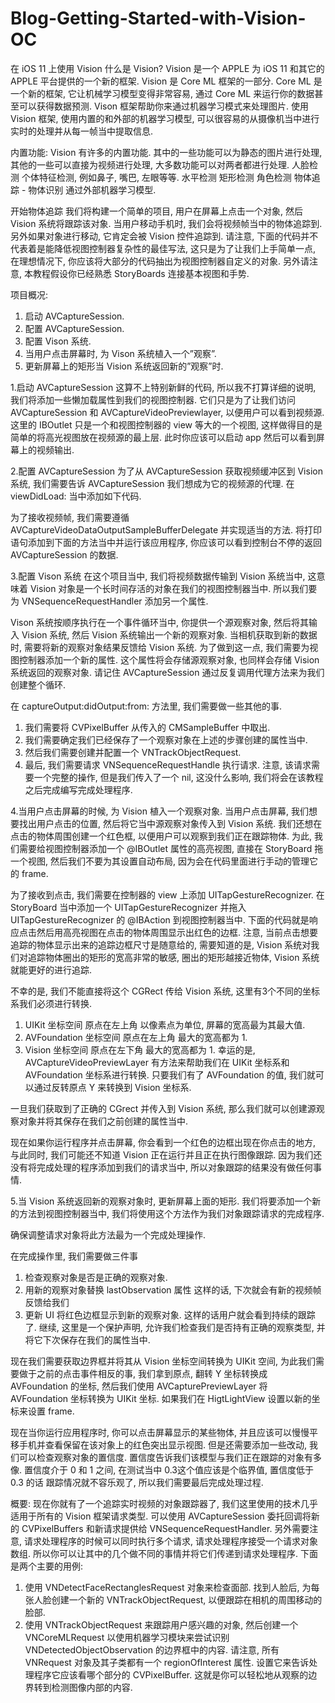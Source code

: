 # Blog-Getting-Started-with-Vision-OC
在 iOS 11 上使用 Vision
什么是 Vision?
Vision 是一个 APPLE 为 iOS 11 和其它的  APPLE 平台提供的一个新的框架. Vision 是 Core ML 框架的一部分. Core ML 是一个新的框架, 它让机械学习模型变得非常容易, 通过 Core ML 来运行你的数据甚至可以获得数据预测. Vison 框架帮助你来通过机器学习模式来处理图片. 使用 Vision 框架, 使用内置的和外部的机器学习模型, 可以很容易的从摄像机当中进行实时的处理并从每一帧当中提取信息.


内置功能:
Vision 有许多的内置功能. 其中的一些功能可以为静态的图片进行处理, 其他的一些可以直接为视频进行处理, 大多数功能可以对两者都进行处理.
人脸检测
    个体特征检测, 例如鼻子, 嘴巴, 左眼等等.
水平检测
矩形检测
角色检测
物体追踪 - 物体识别
    通过外部机器学习模型.

开始物体追踪
我们将构建一个简单的项目, 用户在屏幕上点击一个对象, 然后 Vision 系统将跟踪该对象. 当用户移动手机时, 我们会将视频帧当中的物体追踪到. 另外如果对象进行移动, 它肯定会被 Vision 控件追踪到.
请注意, 下面的代码并不代表着是能降低视图控制器复杂性的最佳写法, 这只是为了让我们上手简单一点, 在理想情况下, 你应该将大部分的代码抽出为视图控制器自定义的对象.
另外请注意, 本教程假设你已经熟悉 StoryBoards 连接基本视图和手势.

项目概况:
1. 启动 AVCaptureSession.
2. 配置 AVCaptureSession.
3. 配置 Vison 系统.
4. 当用户点击屏幕时, 为 Vison 系统植入一个”观察”.
5. 更新屏幕上的矩形当 Vision 系统返回新的”观察”时.

 1.启动 AVCaptureSession
这算不上特别新鲜的代码, 所以我不打算详细的说明, 我们将添加一些懒加载属性到我们的视图控制器. 它们只是为了让我们访问 AVCaptureSession 和 AVCaptureVideoPreviewlayer, 以便用户可以看到视频源. 这里的 IBOutlet 只是一个和视图控制器的 view 等大的一个视图, 这样做得目的是简单的将高光视图放在视频源的最上层.
此时你应该可以启动 app 然后可以看到屏幕上的视频输出.

2.配置 AVCaptureSession 
为了从 AVCaptureSession 获取视频缓冲区到 Vision 系统, 我们需要告诉 AVCaptureSession 我们想成为它的视频源的代理. 在 viewDidLoad: 当中添加如下代码.


为了接收视频帧, 我们需要遵循AVCaptureVideoDataOutputSampleBufferDelegate 
并实现适当的方法.
将打印语句添加到下面的方法当中并运行该应用程序, 你应该可以看到控制台不停的返回 AVCaptureSession 的数据.


3.配置 Vison 系统
在这个项目当中, 我们将视频数据传输到 Vision 系统当中, 这意味着 Vision 对象是一个长时间存活的对象在我们的视图控制器当中. 所以我们要为 VNSequenceRequestHandler 添加另一个属性.

Vison 系统按顺序执行在一个事件循环当中, 你提供一个源观察对象, 然后将其输入 Vision 系统, 然后 Vision 系统输出一个新的观察对象. 当相机获取到新的数据时, 需要将新的观察对象结果反馈给 Vision 系统. 为了做到这一点, 我们需要为视图控制器添加一个新的属性. 这个属性将会存储源观察对象, 也同样会存储 Vision 系统返回的观察对象. 请记住 AVCaptureSession 通过反复调用代理方法来为我们创建整个循环. 

在 captureOutput:didOutput:from: 
方法里, 我们需要做一些其他的事.
1. 我们需要将 CVPixelBuffer 从传入的 CMSampleBuffer 中取出.
2. 我们需要确定我们已经保存了一个观察对象在上述的步骤创建的属性当中.
3. 然后我们需要创建并配置一个 VNTrackObjectRequest.
4. 最后, 我们需要请求 VNSequenceRequestHandle 执行请求.
注意, 该请求需要一个完整的操作, 但是我们传入了一个 nil, 这没什么影响, 我们将会在该教程之后完成编写完成处理程序.


4.当用户点击屏幕的时候, 为 Vision 植入一个观察对象.
当用户点击屏幕, 我们想要找出用户点击的位置, 然后将它当中源观察对象传入到 Vision 系统. 我们还想在点击的物体周围创建一个红色框, 以便用户可以观察到我们正在跟踪物体. 为此, 我们需要给视图控制器添加一个 @IBOutlet 属性的高亮视图, 直接在 StoryBoard 拖一个视图, 然后我们不要为其设置自动布局, 因为会在代码里面进行手动的管理它的 frame.

为了接收到点击, 我们需要在控制器的 view 上添加 UITapGestureRecognizer. 在 StoryBoard 当中添加一个 UITapGestureRecognizer 并拖入UITapGestureRecognizer 的 @IBAction 到视图控制器当中. 下面的代码就是响应点击然后用高亮视图在点击的物体周围显示出红色的边框. 
注意, 当前点击想要追踪的物体显示出来的追踪边框尺寸是随意给的, 需要知道的是, Vision 系统对我们对追踪物体圈出的矩形的宽高非常的敏感, 圈出的矩形越接近物体, Vision 系统就能更好的进行追踪.


不幸的是, 我们不能直接将这个 CGRect 传给 Vision 系统, 这里有3个不同的坐标系我们必须进行转换.
1. UIKit 坐标空间
            原点在左上角
            以像素点为单位, 屏幕的宽高最为其最大值.
2. AVFoundation 坐标空间
            原点在左上角
            最大的宽高都为 1.
3. Vision 坐标空间
            原点在左下角
            最大的宽高都为 1.
幸运的是, AVCaptureVideoPreviewLayer 有方法来帮助我们在 UIKit 坐标系和 AVFoundation 坐标系进行转换. 只要我们有了 AVFoundation 的值, 我们就可以通过反转原点 Y 来转换到 Vision 坐标系.

一旦我们获取到了正确的 CGrect 并传入到 Vision 系统, 那么我们就可以创建源观察对象并将其保存在我们之前创建的属性当中.

现在如果你运行程序并点击屏幕, 你会看到一个红色的边框出现在你点击的地方, 与此同时, 我们可能还不知道 Vision 正在运行并且正在执行图像跟踪. 因为我们还没有将完成处理的程序添加到我们的请求当中, 所以对象跟踪的结果没有做任何事情.

5.当 Vision 系统返回新的观察对象时, 更新屏幕上面的矩形.
我们将要添加一个新的方法到视图控制器当中, 我们将使用这个方法作为我们对象跟踪请求的完成程序.

确保调整请求对象将此方法最为一个完成处理操作.

在完成操作里, 我们需要做三件事
1. 检查观察对象是否是正确的观察对象.
2. 用新的观察对象替换 lastObservation 属性
            这样的话, 下次就会有新的视频帧反馈给我们
3. 更新 UI 将红色边框显示到新的观察对象. 这样的话用户就会看到持续的跟踪了.
继续, 这里是一个保护声明, 允许我们检查我们是否持有正确的观察类型, 并将它下次保存在我们的属性当中.

现在我们需要获取边界框并将其从 Vision 坐标空间转换为 UIKit 空间, 为此我们需要做于之前的点击事件相反的事, 我们拿到原点, 翻转 Y 坐标转换成 AVFoundation 的坐标, 然后我们使用 AVCapturePreviewLayer 将  AVFoundation 坐标转换为 UIKit 坐标. 如果我们在 HigtLightView 设置以新的坐标来设置 frame.

现在当你运行应用程序时, 你可以点击屏幕显示的某些物体, 并且应该可以慢慢平移手机并查看保留在该对象上的红色突出显示视图. 但是还需要添加一些改动, 我们可以检查观察对象的置信度. 置信度告诉我们该模型与我们正在跟踪的对象有多像. 置信度介于 0 和 1 之间, 在测试当中 0.3这个值应该是个临界值, 置信度低于 0.3 的话 跟踪情况就不容乐观了, 所以我们需要最后完成处理过程.

概要:
现在你就有了一个追踪实时视频的对象跟踪器了, 我们这里使用的技术几乎适用于所有的 Vision 框架请求类型. 可以使用 AVCaptureSession 委托回调将新的 CVPixelBuffers 和新请求提供给 VNSequenceRequestHandler.
另外需要注意, 请求处理程序的时候可以同时执行多个请求, 请求处理程序接受一个请求对象数组. 所以你可以让其中的几个做不同的事情并将它们传递到请求处理程序. 下面是两个主要的用例:
1. 使用 VNDetectFaceRectanglesRequest 对象来检查面部. 找到人脸后, 为每张人脸创建一个新的 VNTrackObjectRequest, 以便跟踪在相机的周围移动的脸部.
2. 使用 VNTrackObjectRequest 来跟踪用户感兴趣的对象, 然后创建一个 VNCoreMLRequest 以使用机器学习模块来尝试识别 VNDetectedObjectObservation 的边界框中的内容. 请注意, 所有 VNRequest 对象及其子类都有一个 regionOfInterest 属性. 设置它来告诉处理程序它应该看哪个部分的 CVPixelBuffer. 这就是你可以轻松地从观察的边界转到检测图像内部的内容.
